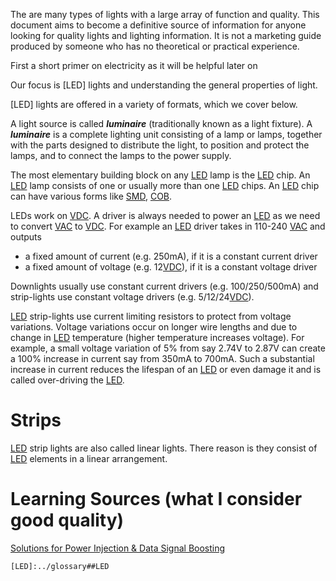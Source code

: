 The are many types of lights with a large array of function and quality. This document aims to become a definitive source of information for anyone looking for quality lights and lighting information. It is not a marketing guide produced by someone who has no theoretical or practical experience.

First a short primer on electricity as it will be helpful later on

Our focus is [LED] lights and understanding the general properties of light.

[LED] lights are offered in a variety of formats, which we cover below.

A light source is called **_luminaire_** (traditionally known as a light fixture). A **_luminaire_** is a complete lighting unit consisting of a lamp or lamps, together with the parts designed to distribute the light, to position and protect the lamps, and to connect the lamps to the power supply.

The most elementary building block on any [LED](https://portal.habitats.tech/%F0%9F%93%8CGlossary/Technology/LED) lamp is the [LED](https://portal.habitats.tech/%F0%9F%93%8CGlossary/Technology/LED) chip. An [LED](https://portal.habitats.tech/%F0%9F%93%8CGlossary/Technology/LED) lamp consists of one or usually more than one [LED](https://portal.habitats.tech/%F0%9F%93%8CGlossary/Technology/LED) chips. An [LED](https://portal.habitats.tech/%F0%9F%93%8CGlossary/Technology/LED) chip can have various forms like [SMD](https://portal.habitats.tech/%F0%9F%93%8CGlossary/Technology/LED), [COB](https://portal.habitats.tech/%F0%9F%93%8CGlossary/Technology/LED).

LEDs work on [VDC](https://portal.habitats.tech/VDC). A driver is always needed to power an [LED](https://portal.habitats.tech/%F0%9F%93%8CGlossary/Technology/LED) as we need to convert [VAC](https://portal.habitats.tech/VAC) to [VDC](https://portal.habitats.tech/VDC). For example an [LED](https://portal.habitats.tech/%F0%9F%93%8CGlossary/Technology/LED) driver takes in 110-240 [VAC](https://portal.habitats.tech/VAC) and outputs

- a fixed amount of current (e.g. 250mA), if it is a constant current driver
- a fixed amount of voltage (e.g. 12[VDC](https://portal.habitats.tech/VDC)), if it is a constant voltage driver

Downlights usually use constant current drivers (e.g. 100/250/500mA) and strip-lights use constant voltage drivers (e.g. 5/12/24[VDC](https://portal.habitats.tech/VDC)).

[LED](https://portal.habitats.tech/%F0%9F%93%8CGlossary/Technology/LED) strip-lights use current limiting resistors to protect from voltage variations. Voltage variations occur on longer wire lengths and due to change in [LED](https://portal.habitats.tech/%F0%9F%93%8CGlossary/Technology/LED) temperature (higher temperature increases voltage). For example, a small voltage variation of 5% from say 2.74V to 2.87V can create a 100% increase in current say from 350mA to 700mA. Such a substantial increase in current reduces the lifespan of an [LED](https://portal.habitats.tech/%F0%9F%93%8CGlossary/Technology/LED) or even damage it and is called over-driving the [LED](https://portal.habitats.tech/%F0%9F%93%8CGlossary/Technology/LED).



# Strips

[LED](https://portal.habitats.tech/%F0%9F%93%8CGlossary/Technology/LED) strip lights are also called linear lights. There reason is they consist of [LED](https://portal.habitats.tech/%F0%9F%93%8CGlossary/Technology/LED) elements in a linear arrangement.

# Learning Sources (what I consider good quality)

[Solutions for Power Injection & Data Signal Boosting](https://www.youtube.com/watch?v=Ia65kKXrVFI)

	[LED]:../glossary##LED